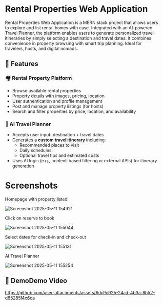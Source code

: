 # Rental Properties Web Application

Rental Properties Web Application is a MERN stack project that allows users to explore and list rental homes with ease. Integrated with an AI-powered Travel Planner, the platform enables users to generate personalized travel itineraries by simply selecting a destination and travel dates. It combines convenience in property browsing with smart trip planning. Ideal for travelers, hosts, and digital nomads.

## 🚀 Features

### 🏘️ Rental Property Platform
- Browse available rental properties
- Property details with images, pricing, location
- User authentication and profile management
- Post and manage property listings (for hosts)
- Search and filter properties by price, location, and availability

### 🧠 AI Travel Planner
- Accepts user input: destination + travel dates
- Generates a **custom travel itinerary** including:
  - Recommended places to visit
  - Daily schedules
  - Optional travel tips and estimated costs
- Uses AI logic (e.g., content-based filtering or external APIs) for itinerary generation

# Screenshots
Homepage with property listed

![Screenshot 2025-05-11 154921](https://github.com/user-attachments/assets/b4eef58a-a227-4b54-8fbb-03c0f4e60ac2)

Click on reserve to book 

![Screenshot 2025-05-11 155044](https://github.com/user-attachments/assets/a9973a5e-ba65-420c-a337-2c7a8e134cc9)

Select dates for check-in and check-out

![Screenshot 2025-05-11 155131](https://github.com/user-attachments/assets/08aadd4a-df93-47ce-bfcc-262a3aeb20ce)

AI Travel Planner

![Screenshot 2025-05-11 155254](https://github.com/user-attachments/assets/0d065cbe-dbd9-4580-b7fe-6b89b0f577ba)


## 🎥 DemoDemo Video 

https://github.com/user-attachments/assets/6dc9c925-24ad-4b3a-8b52-d85285f4c6ca
